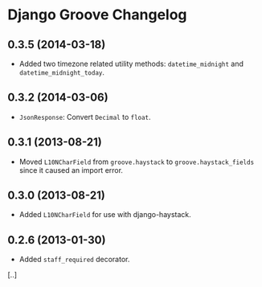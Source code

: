 # Django Groove Changelog

## 0.3.5 (2014-03-18)
* Added two timezone related utility methods: `datetime_midnight` and `datetime_midnight_today`.

## 0.3.2 (2014-03-06)
* `JsonResponse`: Convert `Decimal` to `float`.

## 0.3.1 (2013-08-21)
* Moved `L10NCharField` from `groove.haystack` to `groove.haystack_fields` since it caused an import error.

## 0.3.0 (2013-08-21)
* Added `L10NCharField` for use with django-haystack.

## 0.2.6 (2013-01-30)
* Added `staff_required` decorator.

[..]
